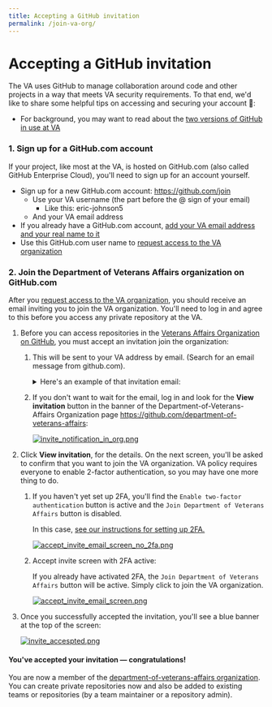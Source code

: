 ```yaml
---
title: Accepting a GitHub invitation
permalink: /join-va-org/
---
```


# Accepting a GitHub invitation

The VA uses GitHub to manage collaboration around code and other projects in a way that meets VA security requirements. To that end, we'd like to share some helpful tips on accessing and securing your account :rocket::

- For background, you may want to read about the [two versions of GitHub in use at VA][11]

### 1. Sign up for a GitHub.com account

If your project, like most at the VA, is hosted on GitHub.com (also called GitHub Enterprise Cloud), you'll need to sign up for an account yourself.

- Sign up for a new GitHub.com account: <https://github.com/join>
  - Use your VA username (the part before the @ sign of your email)
    - Like this: eric-johnson5
  - And your VA email address
- If you already have a GitHub.com account, [add your VA email address and your real name to it][12]
- Use this GitHub.com user name to [request access to the VA organization][11]


### 2. Join the Department of Veterans Affairs organization on GitHub.com

After you [request access to the VA organization][11], you should receive an  email inviting you to join the VA organization. You'll need to log in and agree to this before you access any private repository at the VA.

1. Before you can access repositories in the [Veterans Affairs Organization on GitHub][1], you must accept an invitation join the organization:
    1. This will be sent to your VA address by email. (Search for an email message from github.com).

        <details><summary>Here's an example of that invitation email:</summary>
        <a href="{{site.baseurl}}/images/2fa/github_email.png"><img src="{{site.baseurl}}/images/2fa/github_email.png"/></a>
        </details>

    2. If you don't want to wait for the email, log in and look for the **View invitation** button in the banner of the Department-of-Veterans-Affairs Organization page <https://github.com/department-of-veterans-affairs>: 

        [![invite\_notification\_in\_org.png][image-2]][4]

2. Click **View invitation**, for the details. On the next screen, you'll be asked to confirm that you want to join the VA organization. VA policy requires everyone to enable 2-factor authentication, so you may have one more thing to do. 

    1. If you haven't yet set up 2FA, you'll find the `Enable two-factor authentication` button is active and the `Join Department of Veterans Affairs` button is disabled.

        In this case, [see our instructions for setting up 2FA.][10]


        [![accept\_invite\_email\_screen\_no\_2fa.png][image-3]][10]


    2. Accept invite screen with 2FA active:

        If you already have activated 2FA, the `Join Department of Veterans Affairs` button will be active. Simply click to join the VA organization.

        [![accept\_invite\_email\_screen.png][image-4]][7]


3. Once you successfully accepted the invitation, you'll see a blue banner at the top of the screen: 

    [![invite\_accespted.png][image-5]][8]


#### You've accepted your invitation — congratulations!

You are now a member of the [department-of-veterans-affairs organization][9]. You can create private repositories now and also be added to existing teams or repositories (by a team maintainer or a repository admin).



[1]: https://github.com/department-of-veterans-affairs
[2]: {{site.baseurl}}/images/2fa/github_email.png
[3]: https://github.com/department-of-veterans-affairs
[4]: {{site.baseurl}}/images/2fa/invite_notification_in_org.png
[5]: {{site.baseurl}}/images/2fa/accept_invite_email_screen_no_2fa.png
[6]: https://help.github.com/en/articles/configuring-two-factor-authentication
[7]: {{site.baseurl}}/images/2fa/accept_invite_email_screen.png
[8]: {{site.baseurl}}/images/2fa/invite_accespted.png
[9]: https://github.com/department-of-veterans-affairs
[10]: {{site.baseurl}}/2fa-requirements/
[11]: https://vaww.oit.va.gov/services/github/
[12]:   https://github.com/settings/emails

[image-1]: {{site.baseurl}}/images/2fa/github_email.png
[image-2]: {{site.baseurl}}/images/2fa/invite_notification_in_org.png
[image-3]: {{site.baseurl}}/images/2fa/accept_invite_email_screen_no_2fa.png
[image-4]: {{site.baseurl}}/images/2fa/accept_invite_email_screen.png
[image-5]: {{site.baseurl}}/images/2fa/invite_accespted.png
